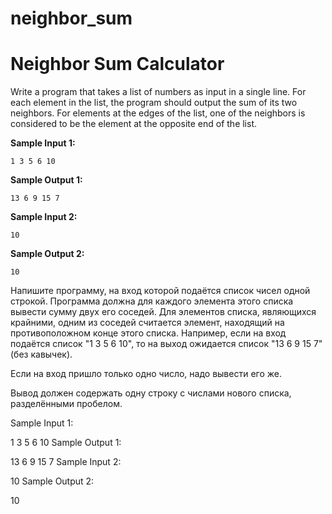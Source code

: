 # neighbor_sum
# Neighbor Sum Calculator

Write a program that takes a list of numbers as input in a single line. For each element in the list, the program should output the sum of its two neighbors. For elements at the edges of the list, one of the neighbors is considered to be the element at the opposite end of the list.

**Sample Input 1:**
```
1 3 5 6 10
```

**Sample Output 1:**
```
13 6 9 15 7
```

**Sample Input 2:**
```
10
```

**Sample Output 2:**
```
10
```

Напишите программу, на вход которой подаётся список чисел одной строкой. Программа должна для каждого элемента этого списка вывести сумму двух его соседей. Для элементов списка, являющихся крайними, одним из соседей считается элемент, находящий на противоположном конце этого списка. Например, если на вход подаётся список "1 3 5 6 10", то на выход ожидается список "13 6 9 15 7" (без кавычек).

Если на вход пришло только одно число, надо вывести его же.

Вывод должен содержать одну строку с числами нового списка, разделёнными пробелом.

Sample Input 1:

1 3 5 6 10
Sample Output 1:

13 6 9 15 7
Sample Input 2:

10
Sample Output 2:

10
